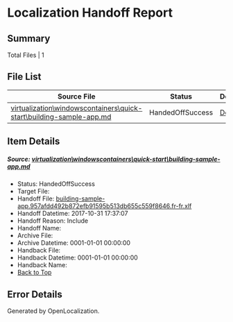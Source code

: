 # <a name='report-top'></a> Localization Handoff Report

## Summary
 Total Files | 1

## File List
 Source File | Status | Details 
 ----------- | ------ | ------- 
 [virtualization\windowscontainers\quick-start\building-sample-app.md](https://github.com/Microsoft/Virtualization-Documentation-Private/blob/04c78918c77d2ad6053e6a95dc57bc488efbbf8b/virtualization/windowscontainers/quick-start/building-sample-app.md) | HandedOffSuccess | [Details](#b1d0c4bcf35cd40e9ca058d4e2a51fa028cade2c360)

## Item Details
##### <a name='b1d0c4bcf35cd40e9ca058d4e2a51fa028cade2c360'></a> Source: [virtualization\windowscontainers\quick-start\building-sample-app.md](https://github.com/Microsoft/Virtualization-Documentation-Private/blob/04c78918c77d2ad6053e6a95dc57bc488efbbf8b/virtualization/windowscontainers/quick-start/building-sample-app.md)
* Status: HandedOffSuccess
* Target File: 
* Handoff File: [building-sample-app.957afdd492b872efb91595b513db655c559f8646.fr-fr.xlf](https://github.com/MicrosoftDocs/Virtualization-Documentation-Private.handoff/blob/881877abfef27778825a794d11ba048fffa7589f/ol-handoff/MicrosoftDocs/Virtualization-Documentation-Private.fr-fr/live/building-sample-app.957afdd492b872efb91595b513db655c559f8646.fr-fr.xlf)
* Handoff Datetime: 2017-10-31 17:37:07
* Handoff Reason: Include
* Handoff Name: 
* Archive File: 
* Archive Datetime: 0001-01-01 00:00:00
* Handback File: 
* Handback Datetime: 0001-01-01 00:00:00
* Handback Name: 
* [Back to Top](#report-top)


## Error Details

Generated by OpenLocalization.
